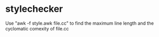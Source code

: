 # stylechecker

Use "awk -f style.awk file.cc" to find the maximum line length and the cyclomatic comexity of file.cc
